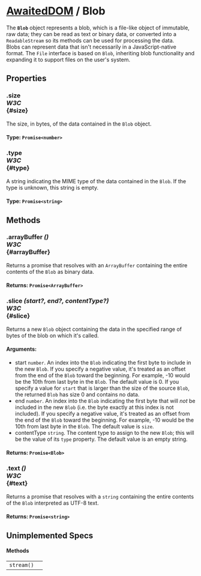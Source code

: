 # [AwaitedDOM](/docs/basic-client/awaited-dom) <span>/</span> Blob

<div class='overview'>The <strong><code>Blob</code></strong> object represents a blob, which is a file-like object of immutable, raw data; they can be read as text or binary data, or converted into a <code>ReadableStream</code> so its methods can be used for processing the data.</div>

<div class='overview'>Blobs can represent data that isn't necessarily in a JavaScript-native format. The <code>File</code> interface is based on <code>Blob</code>, inheriting blob functionality and expanding it to support files on the user's system.</div>

## Properties

### .size <div class="specs"><i>W3C</i></div> {#size}

The size, in bytes, of the data contained in the <code>Blob</code> object.

#### **Type**: `Promise<number>`

### .type <div class="specs"><i>W3C</i></div> {#type}

A string indicating the MIME&nbsp;type of the data contained in the <code>Blob</code>. If the type is unknown, this string is empty.

#### **Type**: `Promise<string>`

## Methods

### .arrayBuffer *()* <div class="specs"><i>W3C</i></div> {#arrayBuffer}

Returns a promise that resolves with an <code>ArrayBuffer</code> containing the entire contents of the <code>Blob</code> as binary data.

#### **Returns**: `Promise<ArrayBuffer>`

### .slice *(start?, end?, contentType?)* <div class="specs"><i>W3C</i></div> {#slice}

Returns a new <code>Blob</code> object containing the data in the specified range of bytes of the blob on which it's called.

#### **Arguments**:


 - start `number`. An index into the <code>Blob</code> indicating the first byte to include in the new <code>Blob</code>. If you specify a negative value, it's treated as an offset from the end of the <code>Blob</code> toward the beginning. For example, -10 would be the 10th from last byte in the <code>Blob</code>. The default value is 0. If you specify a value for <code>start</code> that is larger than the size of the source <code>Blob</code>, the returned <code>Blob</code> has size 0 and contains no data.
 - end `number`. An index into the <code>Blob</code> indicating the first byte that will *not* be included in the new <code>Blob</code> (i.e. the byte exactly at this index is not included). If you specify a negative value, it's treated as an offset from the end of the <code>Blob</code> toward the beginning. For example, -10 would be the 10th from last byte in the <code>Blob</code>. The default value is <code>size</code>.
 - contentType `string`. The content type to assign to the new <code>Blob</code>; this will be the value of its <code>type</code> property. The default value is an empty string.

#### **Returns**: `Promise<Blob>`

### .text *()* <div class="specs"><i>W3C</i></div> {#text}

Returns a promise that resolves with a `string` containing the entire contents of the <code>Blob</code> interpreted as UTF-8 text.

#### **Returns**: `Promise<string>`

## Unimplemented Specs

#### Methods

|     |     |
| --- | --- |
| `stream()` |  |
